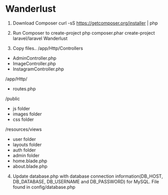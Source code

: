 # Wanderlust
1. Download Composer
curl -sS https://getcomposer.org/installer | php

2. Run Composer to create-project
php composer.phar create-project laravel/laravel Wanderlust

3. Copy files..
/app/Http/Controllers
- AdminController.php
- ImageController.php
- InstagramController.php

/app/Http/
- routes.php

/public
- js folder
- images folder
- css folder

/resources/views
- user folder
- layouts folder
- auth folder
- admin folder
- home.blade.php
- about.blade.php

4. Update database.php with database connection information(DB_HOST, DB_DATABASE, DB_USERNAME and DB_PASSWORD) for MySQL.
File found in config/database.php
